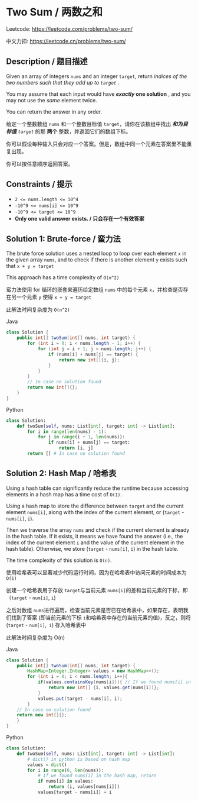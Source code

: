 # Two Sum / 两数之和

Leetcode: https://leetcode.com/problems/two-sum/

中文力扣: https://leetcode.cn/problems/two-sum/

## Description / 题目描述

Given an array of integers `nums` and an integer `target`, return _indices of the two numbers such that they add up to `target`_ .

You may assume that each input would have **_exactly_ one solution** , and you may not use the _same_ element twice.

You can return the answer in any order.

给定一个整数数组 `nums` 和一个整数目标值 `target`，请你在该数组中找出 **_和为目标值_** _`target`_ 的那 **两个** 整数，并返回它们的数组下标。

你可以假设每种输入只会对应一个答案。但是，数组中同一个元素在答案里不能重复出现。

你可以按任意顺序返回答案。

## Constraints **/ 提示**

- `2 <= nums.length <= 10^4`
- `-10^9 <= nums[i] <= 10^9`
- `-10^9 <= target <= 10^9`
- **Only one valid answer exists. / 只会存在一个有效答案**

## Solution 1: Brute-force / 蛮力法

The brute force solution uses a nested loop to loop over each element `x` in the given array `nums`, and to check if there is another element `y` exists such that `x + y = target`

This approach has a time complexity of `O(n^2)`

蛮力法使用 for 循环的嵌套来遍历给定数组 `nums` 中的每个元素 `x`，并检查是否存在另一个元素 `y` 使得 `x + y = target`

此解法时间复杂度为 `O(n^2)`

Java

```java
class Solution {
    public int[] twoSum(int[] nums, int target) {
        for (int i = 0; i < nums.length - 1; i++) {
            for (int j = i + 1; j < nums.length; j++) {
                if (nums[i] + nums[j] == target) {
                    return new int[]{i, j};
                }
            }
        }
        // In case no solution found
        return new int[]{};
    }
}

```

Python

```python
class Solution:
    def twoSum(self, nums: List[int], target: int) -> List[int]:
        for i in range(len(nums) - 1):
            for j in range(i + 1, len(nums)):
                if nums[i] + nums[j] == target:
                    return [i, j]
        return [] # In case no solution found
```

## **Solution 2: Hash Map / 哈希表**

Using a hash table can significantly reduce the runtime because accessing elements in a hash map has a time cost of `O(1)`.

Using a hash map to store the difference between `target` and the current element `nums[i]`, along with the index of the current element, or (`target` - `nums[i]`, `i`).

Then we traverse the array `nums` and check if the current element is already in the hash table. If it exists, it means we have found the answer (i.e., the index of the current element `i` and the value of the current element in the hash table). Otherwise, we store (`target` - `nums[i]`, `i`) in the hash table.

The time complexity of this solution is `O(n)`.

使用哈希表可以显著减少代码运行时间，因为在哈希表中访问元素的时间成本为 `O(1)`

创建一个哈希表用于存放 `target`与当前元素 `nums[i]`的差和当前元素的下标，即（`target` - `num[i]`, `i`)

之后对数组 `nums`进行遍历，检查当前元素是否已在哈希表中，如果存在，表明我们找到了答案 (即当前元素的下标 `i`和哈希表中存在的当前元素的值)，反之，则将(`target` - `num[i]`,` i`) 存入哈希表中

此解法时间复杂度为 O(n)

Java

```java
class Solution {
    public int[] twoSum(int[] nums, int target) {
        HashMap<Integer,Integer> values = new HashMap<>();
        for (int i = 0; i < nums.length; i++){
            if(values.containsKey(nums[i])){ // If we found nums[i] in the hashmap, return
                return new int[] {i, values.get(nums[i])};
            }
            values.put(target - nums[i], i);
        }
    // In case no solution found
    return new int[]{};
    }
}

```

Python

```python
class Solution:
    def twoSum(self, nums: List[int], target: int) -> List[int]:
        # dict() in python is based on hash map
        values = dict()
        for i in range(0, len(nums)):
            # If we found nums[i] in the hash map, return
            if nums[i] in values:
                return (i, values[nums[i]])
            values[target - nums[i]] = i
```
